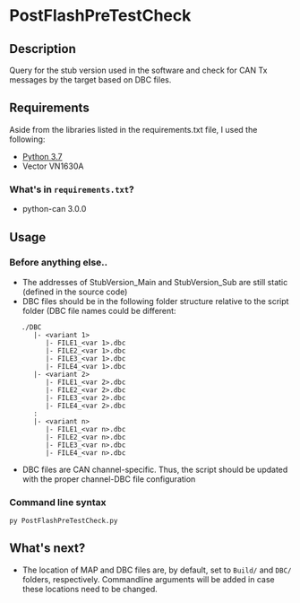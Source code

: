 # PostFlashPreTestCheck
## Description
Query for the stub version used in the software and check for CAN Tx messages by the target based on DBC files.

## Requirements
Aside from the libraries listed in the requirements.txt file, I used the following:
*  [Python 3.7](https://www.python.org/downloads/release/python-370/)
*  Vector VN1630A

### What's in `requirements.txt`?
*  python-can 3.0.0

## Usage
### Before anything else..
*  The addresses of StubVersion_Main and StubVersion_Sub are still static (defined in the source code)
*  DBC files should be in the following folder structure relative to the script folder (DBC file names could be different:
```
   ./DBC
      |- <variant 1>
         |- FILE1_<var 1>.dbc
         |- FILE2_<var 1>.dbc
         |- FILE3_<var 1>.dbc
         |- FILE4_<var 1>.dbc
      |- <variant 2>
         |- FILE1_<var 2>.dbc
         |- FILE2_<var 2>.dbc
         |- FILE3_<var 2>.dbc
         |- FILE4_<var 2>.dbc
      :
      |- <variant n>
         |- FILE1_<var n>.dbc
         |- FILE2_<var n>.dbc
         |- FILE3_<var n>.dbc
         |- FILE4_<var n>.dbc
```
*  DBC files are CAN channel-specific. Thus, the script should be updated with the proper channel-DBC file configuration

### Command line syntax
```
py PostFlashPreTestCheck.py
```

## What's next?
*  The location of MAP and DBC files are, by default, set to `Build/` and `DBC/` folders, respectively. Commandline arguments will be added in case these locations need to be changed.